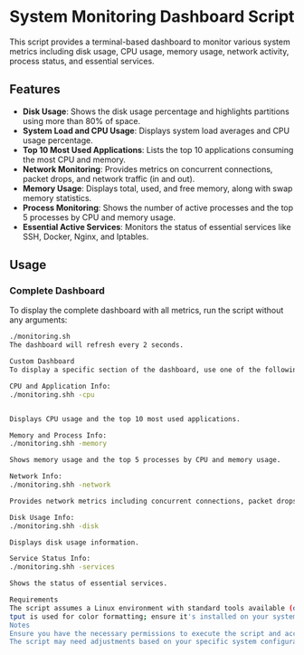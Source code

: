 # System Monitoring Dashboard Script

This script provides a terminal-based dashboard to monitor various system metrics including disk usage, CPU usage, memory usage, network activity, process status, and essential services.

## Features

- **Disk Usage**: Shows the disk usage percentage and highlights partitions using more than 80% of space.
- **System Load and CPU Usage**: Displays system load averages and CPU usage percentage.
- **Top 10 Most Used Applications**: Lists the top 10 applications consuming the most CPU and memory.
- **Network Monitoring**: Provides metrics on concurrent connections, packet drops, and network traffic (in and out).
- **Memory Usage**: Displays total, used, and free memory, along with swap memory statistics.
- **Process Monitoring**: Shows the number of active processes and the top 5 processes by CPU and memory usage.
- **Essential Active Services**: Monitors the status of essential services like SSH, Docker, Nginx, and Iptables.

## Usage

### Complete Dashboard

To display the complete dashboard with all metrics, run the script without any arguments:

```bash
./monitoring.sh
The dashboard will refresh every 2 seconds.

Custom Dashboard
To display a specific section of the dashboard, use one of the following arguments:

CPU and Application Info:
./monitoring.shh -cpu


Displays CPU usage and the top 10 most used applications.

Memory and Process Info:
./monitoring.shh -memory

Shows memory usage and the top 5 processes by CPU and memory usage.

Network Info:
./monitoring.shh -network

Provides network metrics including concurrent connections, packet drops, and network traffic.

Disk Usage Info:
./monitoring.shh -disk

Displays disk usage information.

Service Status Info:
./monitoring.shh -services

Shows the status of essential services.

Requirements
The script assumes a Linux environment with standard tools available (df, awk, ps, netstat, ip, free, grep, bc, etc.).
tput is used for color formatting; ensure it's installed on your system.
Notes
Ensure you have the necessary permissions to execute the script and access system metrics.
The script may need adjustments based on your specific system configuration or requirements.
